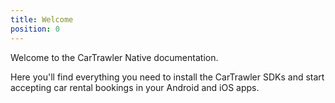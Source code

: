 ```yaml
---
title: Welcome
position: 0
---
```



Welcome to the CarTrawler Native documentation.

Here you'll find everything you need to install the CarTrawler SDKs and start accepting car rental bookings in your Android and iOS apps.